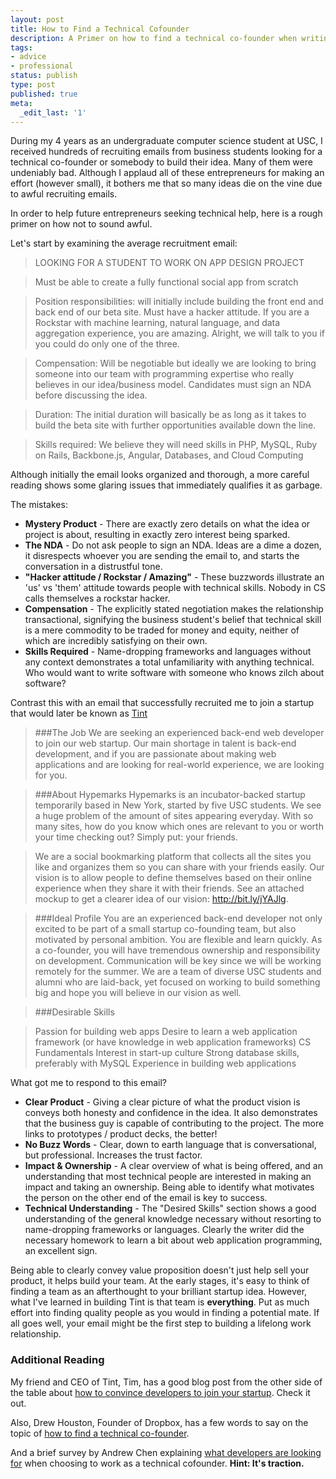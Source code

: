 ```yaml
---
layout: post
title: How to Find a Technical Cofounder
description: A Primer on how to find a technical co-founder when writing an email to a university CS Listserv
tags:
- advice
- professional
status: publish
type: post
published: true
meta:
  _edit_last: '1'
---
```

During my 4 years as an undergraduate computer science student at USC, I received hundreds of recruiting emails from business students looking for a technical co-founder or somebody to build their idea. Many of them were undeniably bad. Although I applaud all of these entrepreneurs for making an effort (however small), it bothers me that so many ideas die on the vine due to awful recruiting emails.

In order to help future entrepreneurs seeking technical help, here is a rough primer on how not to sound awful.

Let's start by examining the average recruitment email:

> LOOKING FOR A STUDENT TO WORK ON APP DESIGN PROJECT

> Must be able to create a fully functional social app from scratch

> Position responsibilities: will initially include building the front end and back end of our beta site. Must have a hacker attitude. If you are a Rockstar with machine learning, natural language, and data aggregation experience, you are amazing. Alright, we will talk to you if you could do only one of the three.

> Compensation: Will be negotiable but ideally we are looking to bring someone into our team with programming expertise who really believes in our idea/business model. Candidates must sign an NDA before discussing the idea.

> Duration: The initial duration will  basically be as long as it takes to build the beta site with further opportunities available down the line.

> Skills required: We believe they will need skills in PHP, MySQL, Ruby on Rails, Backbone.js, Angular, Databases, and Cloud Computing

Although initially the email looks organized and thorough, a more careful reading shows some glaring issues that immediately qualifies it as garbage.

The mistakes:

* **Mystery Product** - There are exactly zero details on what the idea or project is about, resulting in exactly zero interest being sparked.
* **The NDA** - Do not ask people to sign an NDA. Ideas are a dime a dozen, it disrespects whoever you are sending the email to, and starts the conversation in a distrustful tone.
* **"Hacker attitude / Rockstar / Amazing"** - These buzzwords illustrate an 'us' vs 'them' attitude towards people with technical skills. Nobody in CS calls themselves a rockstar hacker.
* **Compensation** - The explicitly stated negotiation makes the relationship transactional, signifying the business student's belief that technical skill is a mere commodity to be traded for money and equity, neither of which are incredibly satisfying on their own.
* **Skills Required** - Name-dropping frameworks and languages without any context demonstrates a total unfamiliarity with anything technical. Who would want to write software with someone who knows zilch about software?

Contrast this with an email that successfully recruited me to join a startup that would later be known as [Tint](http://www.tintup.com)

> ###The Job 
> We are seeking an experienced back-end web developer to join our web startup. Our main shortage in talent is back-end development, and if you are passionate about making web applications and are looking for real-world experience, we are looking for you.

> ###About Hypemarks 
> Hypemarks is an incubator-backed startup temporarily based in New York, started by five USC students.  We see a huge problem of the amount of sites appearing everyday. With so many sites, how do you know which ones are relevant to you or worth your time checking out? Simply put: your friends. 

> We are a social bookmarking platform that collects all the sites you like and organizes them so you can share with your friends easily. Our vision is to allow people to define themselves based on their online experience when they share it with their friends. See an attached mockup to get a clearer idea of our vision: http://bit.ly/jYAJlg.

> ###Ideal Profile 
> You are an experienced back-end developer not only excited to be part of a small startup co-founding team, but also motivated by personal ambition. You are flexible and learn quickly. As a co-founder, you will have tremendous ownership and responsibility on development. Communication will be key since we will be working remotely for the summer. We are a team of diverse USC students and alumni who are laid-back, yet focused on working to build something big and hope you will believe in our vision as well.

> ###Desirable Skills

> Passion for building web apps
> Desire to learn a web application framework (or have knowledge in web application frameworks)
> CS Fundamentals
> Interest in start-up culture
> Strong database skills, preferably with MySQL
> Experience in building web applications

What got me to respond to this email?

* **Clear Product** - Giving a clear picture of what the product vision is conveys both honesty and confidence in the idea. It also demonstrates that the business guy is capable of contributing to the project. The more links to prototypes / product decks, the better!
* **No Buzz Words** - Clear, down to earth language that is conversational, but professional. Increases the trust factor.
* **Impact & Ownership** - A clear overview of what is being offered, and an understanding that most technical people are interested in making an impact and taking an ownership. Being able to identify what motivates the person on the other end of the email is key to success.
* **Technical Understanding** - The "Desired Skills" section shows a good understanding of the general knowledge necessary without resorting to name-dropping frameworks or languages. Clearly the writer did the necessary homework to learn a bit about web application programming, an excellent sign.

Being able to clearly convey value proposition doesn't just help sell your product, it helps build your team. At the early stages, it's easy to think of finding a team as an afterthought to your brilliant startup idea. However, what I've learned in building Tint is that team is  **everything**. Put as much effort into finding quality people as you would in finding a potential mate. If all goes well, your email might be the first step to building a lifelong work relationship.

### Additional Reading

My friend and CEO of Tint, Tim, has a good blog post from the other side of the table about [how to convince developers to join your startup](http://www.tintup.com/blog/how-to-convince-developers-and-designers-to-join-your-startup/). Check it out.

Also, Drew Houston, Founder of Dropbox, has a few words to say on the topic of [how to find a technical co-founder](http://www.quora.com/Finding-Co-Founders/How-do-I-find-good-technical-co-founders).

And a brief survey by Andrew Chen explaining [what developers are looking for](http://andrewchen.co/2013/06/25/why-you-cant-find-a-technical-co-founder-guest-post/) when choosing to work as a technical cofounder. **Hint: It's traction.**


